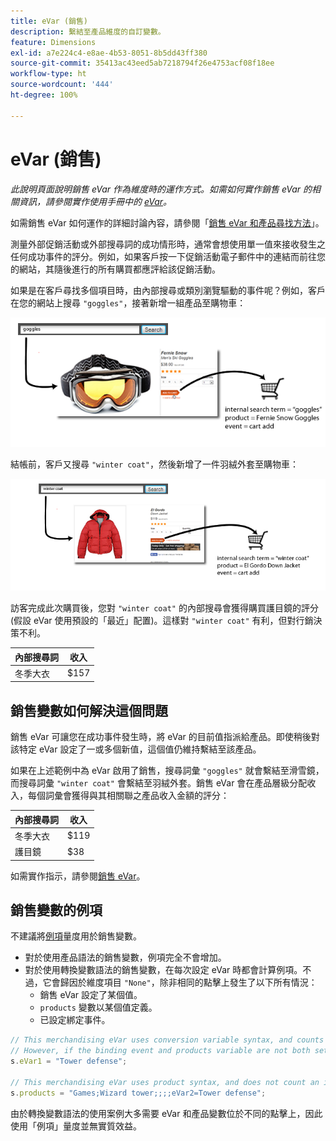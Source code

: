 ```yaml
---
title: eVar (銷售)
description: 繫結至產品維度的自訂變數。
feature: Dimensions
exl-id: a7e224c4-e8ae-4b53-8051-8b5dd43ff380
source-git-commit: 35413ac43eed5ab7218794f26e4753acf08f18ee
workflow-type: ht
source-wordcount: '444'
ht-degree: 100%

---
```


# eVar (銷售)

*此說明頁面說明銷售 eVar 作為維度時的運作方式。如需如何實作銷售 eVar 的相關資訊，請參閱實作使用手冊中的 [eVar](/help/implement/vars/page-vars/evar.md)。*

如需銷售 eVar 如何運作的詳細討論內容，請參閱「[銷售 eVar 和產品尋找方法](https://experienceleague.adobe.com/docs/analytics/admin/admin-tools/conversion-variables/merchandising-evars.html?lang=en)」。

測量外部促銷活動或外部搜尋詞的成功情形時，通常會想使用單一值來接收發生之任何成功事件的評分。例如，如果客戶按一下促銷活動電子郵件中的連結而前往您的網站，其隨後進行的所有購買都應評給該促銷活動。

如果是在客戶尋找多個項目時，由內部搜尋或類別瀏覽驅動的事件呢？例如，客戶在您的網站上搜尋 `"goggles"`，接著新增一組產品至購物車：

![護目鏡範例](assets/merch-example-goggles.png)

結帳前，客戶又搜尋 `"winter coat"`，然後新增了一件羽絨外套至購物車：

![外套範例](assets/merch-example-coat.png)

訪客完成此次購買後，您對 `"winter coat"` 的內部搜尋會獲得購買護目鏡的評分 (假設 eVar 使用預設的「最近」配置)。這樣對 `"winter coat"` 有利，但對行銷決策不利。

| 內部搜尋詞 | 收入 |
|---|---|
| 冬季大衣 | $157 |

## 銷售變數如何解決這個問題

銷售 eVar 可讓您在成功事件發生時，將 eVar 的目前值指派給產品。即使稍後對該特定 eVar 設定了一或多個新值，這個值仍維持繫結至該產品。

如果在上述範例中為 eVar 啟用了銷售，搜尋詞彙 `"goggles"` 就會繫結至滑雪鏡，而搜尋詞彙 `"winter coat"` 會繫結至羽絨外套。銷售 eVar 會在產品層級分配收入，每個詞彙會獲得與其相關聯之產品收入金額的評分：

| 內部搜尋詞 | 收入 |
|---|---|
| 冬季大衣 | $119 |
| 護目鏡 | $38 |

如需實作指示，請參閱[銷售 eVar](/help/implement/vars/page-vars/evar-merchandising.md)。

## 銷售變數的例項

不建議將[例項](../metrics/instances.md)量度用於銷售變數。

* 對於使用產品語法的銷售變數，例項完全不會增加。
* 對於使用轉換變數語法的銷售變數，在每次設定 eVar 時都會計算例項。不過，它會歸因於維度項目 `"None"`，除非相同的點擊上發生了以下所有情況：
   * 銷售 eVar 設定了某個值。
   * `products` 變數以某個值定義。
   * 已設定綁定事件。

```js
// This merchandising eVar uses conversion variable syntax, and counts an instance.
// However, if the binding event and products variable are not both set, the instance attributes to "None".
s.eVar1 = "Tower defense";

// This merchandising eVar uses product syntax, and does not count an instance.
s.products = "Games;Wizard tower;;;;eVar2=Tower defense";
```

由於轉換變數語法的使用案例大多需要 eVar 和產品變數位於不同的點擊上，因此使用「例項」量度並無實質效益。
